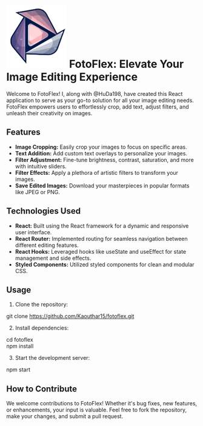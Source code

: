 # ![App Demo](icons.png) FotoFlex: Elevate Your Image Editing Experience

Welcome to FotoFlex! I, along with @HuDa198, have created this React application to serve as your go-to solution for all your image editing needs. FotoFlex empowers users to effortlessly crop, add text, adjust filters, and unleash their creativity on images.


## Features

- **Image Cropping:** Easily crop your images to focus on specific areas.
- **Text Addition:** Add custom text overlays to personalize your images.
- **Filter Adjustment:** Fine-tune brightness, contrast, saturation, and more with intuitive sliders.
- **Filter Effects:** Apply a plethora of artistic filters to transform your images.
- **Save Edited Images:** Download your masterpieces in popular formats like JPEG or PNG.

## Technologies Used

- **React:** Built using the React framework for a dynamic and responsive user interface.
- **React Router:** Implemented routing for seamless navigation between different editing features.
- **React Hooks:** Leveraged hooks like useState and useEffect for state management and side effects.
- **Styled Components:** Utilized styled components for clean and modular CSS.


## Usage

1. Clone the repository:

git clone https://github.com/Kaouthar15/fotoflex.git


2. Install dependencies:

cd fotoflex <br>
npm install


3. Start the development server:

npm start


## How to Contribute

We welcome contributions to FotoFlex! Whether it's bug fixes, new features, or enhancements, your input is valuable. Feel free to fork the repository, make your changes, and submit a pull request.


